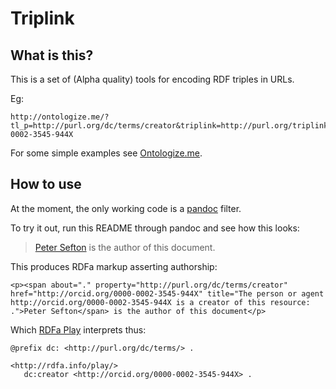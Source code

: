 # Triplink

## What is this?

This is a set of (Alpha quality) tools for encoding RDF triples in URLs.

Eg:  

```
http://ontologize.me/?tl_p=http://purl.org/dc/terms/creator&triplink=http://purl.org/triplink/v/0.1&tl_o=http://orcid.org/0000-0002-3545-944X
```


For some simple examples see [Ontologize.me][ont].


## How to use
At the moment, the only working code is a [pandoc] filter.

To try it out, run this README through pandoc and see how this looks:

> [Peter Sefton][ptauth] is the author of this document.

This produces RDFa markup asserting authorship:
```
<p><span about="." property="http://purl.org/dc/terms/creator" href="http://orcid.org/0000-0002-3545-944X" title="The person or agent http://orcid.org/0000-0002-3545-944X is a creator of this resource: .">Peter Sefton</span> is the author of this document</p>

```

Which [RDFa Play][rdfa] interprets thus:

```
@prefix dc: <http://purl.org/dc/terms/> .

<http://rdfa.info/play/>
   dc:creator <http://orcid.org/0000-0002-3545-944X> .
```

[rdfa]: http://rdfa.info/play
[ont]: http://ontologize.me
[pandoc]: http://johnmacfarlane.net/pandoc
[ptauth]:  http://ontologize.me/?tl_p=http://purl.org/dc/terms/creator&triplink=http://purl.org/triplink/v/0.1&tl_o=http://orcid.org/0000-0002-3545-944X

